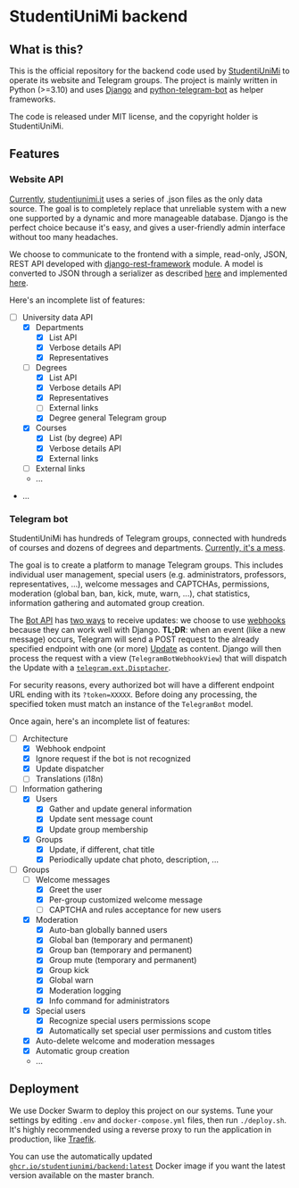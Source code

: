 # StudentiUniMi backend

## What is this?
This is the official repository for the backend code used by [StudentiUniMi](https://studentiunimi.it) 
to operate its website and Telegram groups.
The project is mainly written in Python (>=3.10) and uses [Django](https://www.djangoproject.com) and 
[python-telegram-bot](https://python-telegram-bot.readthedocs.io/en/stable/) as helper frameworks.

The code is released under MIT license, and the copyright holder is StudentiUniMi.

## Features

### Website API
[Currently](https://github.com/StudentiUniMi/website/tree/master/src/data),
[studentiunimi.it](https://github.com/StudentiUniMi/website) uses a series of .json files as the only data source.
The goal is to completely replace that unreliable system with 
a new one supported by a dynamic and more manageable database.
Django is the perfect choice because it's easy, and gives a user-friendly admin interface without too many headaches. 

We choose to communicate to the frontend with a simple, read-only, JSON, REST API developed with
[django-rest-framework](https://www.django-rest-framework.org/) module.
A model is converted to JSON through a serializer as described 
[here](https://www.django-rest-framework.org/api-guide/serializers/) and implemented 
[here](https://github.com/StudentiUniMi/backend/blob/master/university/serializers.py).

Here's an incomplete list of features:

- [ ] University data API
  - [x] Departments
    - [x] List API
    - [x] Verbose details API
    - [x] Representatives
  - [ ] Degrees
    - [x] List API
    - [x] Verbose details API
    - [x] Representatives
    - [ ] External links
    - [x] Degree general Telegram group  
  - [x] Courses
    - [x] List (by degree) API
    - [x] Verbose details API
    - [x] External links
  - [ ] External links
  - ...
    
- ...

### Telegram bot
StudentiUniMi has hundreds of Telegram groups, connected with hundreds of courses and 
dozens of degrees and departments. 
[Currently, it's a mess](https://github.com/StudentiUniMi/website/blob/6253d1d4fd41370b5f668b428d4c1cdad61eb986/src/data/Data.json). 

The goal is to create a platform to manage Telegram groups. 
This includes individual user management, special users (e.g. administrators, professors, representatives, ...),
welcome messages and CAPTCHAs,  permissions, moderation (global ban, ban, kick, mute, warn, ...), chat statistics, 
information gathering and automated group creation.

The [Bot API](https://core.telegram.org/bots/api) has [two ways](https://core.telegram.org/bots/api#getting-updates) 
to receive updates: we choose to use [webhooks](https://core.telegram.org/bots/api#setwebhook) because they can work
well with Django.
**TL;DR**: when an event (like a new message) occurs, Telegram will send a POST request to 
the already specified endpoint with one (or more) [Update](https://core.telegram.org/bots/api#update) as content.
Django will then process the request with a view (`TelegramBotWebhookView`) that will dispatch the Update with a 
[`telegram.ext.Disptacher`](https://python-telegram-bot.readthedocs.io/en/stable/telegram.ext.dispatcher.html).

For security reasons, every authorized bot will have a different endpoint URL ending with its `?token=XXXXX`.
Before doing any processing, the specified token must match an instance of the `TelegramBot` model.

Once again, here's an incomplete list of features:

- [ ] Architecture
  - [x] Webhook endpoint
  - [x] Ignore request if the bot is not recognized
  - [x] Update dispatcher
  - [ ] Translations (i18n)

- [ ] Information gathering
  - [x] Users
    - [x] Gather and update general information
    - [x] Update sent message count
    - [x] Update group membership
  - [x] Groups
    - [x] Update, if different, chat title 
    - [x] Periodically update chat photo, description, ...

- [ ] Groups
  - [ ] Welcome messages
    - [x] Greet the user 
    - [x] Per-group customized welcome message
    - [ ] CAPTCHA and rules acceptance for new users
  - [x] Moderation
    - [x] Auto-ban globally banned users 
    - [x] Global ban (temporary and permanent)
    - [x] Group ban (temporary and permanent)
    - [x] Group mute (temporary and permanent)
    - [x] Group kick
    - [x] Global warn
    - [x] Moderation logging
    - [x] Info command for administrators
  - [x] Special users
    - [x] Recognize special users permissions scope
    - [x] Automatically set special user permissions and custom titles
  - [x] Auto-delete welcome and moderation messages
  - [x] Automatic group creation
  - ...

## Deployment
We use Docker Swarm to deploy this project on our systems. Tune your settings by editing `.env` and 
`docker-compose.yml` files, then run `./deploy.sh`. 
It's highly recommended using a reverse proxy to run the application in production, like 
[Traefik](https://github.com/traefik/traefik).

You can use the automatically updated 
[`ghcr.io/studentiunimi/backend:latest`](https://github.com/StudentiUniMi/backend/pkgs/container/backend)
Docker image if you want the latest version available on the master branch.
